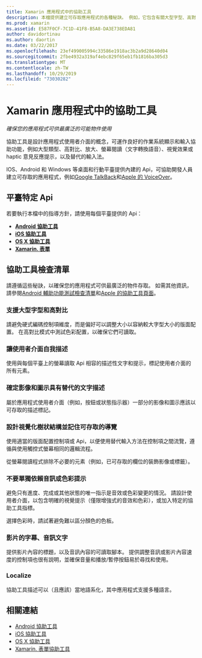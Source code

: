 ```yaml
---
title: Xamarin 應用程式中的協助工具
description: 本檔提供建立可存取應用程式的各種秘訣。 例如，它包含有關大型字型、高對比、自我描述介面等的建議。
ms.prod: xamarin
ms.assetid: E587F0CF-7C1D-41F8-B5A8-DA3E738EDA81
author: davidortinau
ms.author: daortin
ms.date: 03/22/2017
ms.openlocfilehash: 23ef499005994c33586e1918ac3b2a9d28640d04
ms.sourcegitcommit: 2fbe4932a319af4ebc829f65eb1fb1816ba305d3
ms.translationtype: MT
ms.contentlocale: zh-TW
ms.lasthandoff: 10/29/2019
ms.locfileid: "73030282"
---
```

# <a name="accessibility-in-xamarin-apps"></a>Xamarin 應用程式中的協助工具

_確保您的應用程式可供最廣泛的可能物件使用_

協助工具是設計應用程式使用者介面的概念，可運作良好的作業系統顯示和輸入協助功能，例如大型類型、高對比、放大、螢幕閱讀（文字轉換語音）、視覺效果或 haptic 意見反應提示，以及替代的輸入法。

IOS、Android 和 Windows 等桌面和行動平臺提供內建的 Api，可協助開發人員建立可存取的應用程式，例如[Google TalkBack](https://play.google.com/store/apps/details?id=com.google.android.marvin.talkback)和[Apple 的 VoiceOver](https://www.apple.com/accessibility/ios/voiceover/)。

## <a name="platform-specific-apis"></a>平臺特定 Api

若要執行本檔中的指導方針，請使用每個平臺提供的 Api：

- [**Android 協助工具**](~/android/app-fundamentals/accessibility.md)
- [**iOS 協助工具**](~/ios/app-fundamentals/accessibility.md)
- [**OS X 協助工具**](~/mac/app-fundamentals/accessibility.md)
- [**Xamarin. 表單**](~/xamarin-forms/app-fundamentals/accessibility/index.md)

<a name="checklist" />

## <a name="accessibility-checklist"></a>協助工具檢查清單

請遵循這些秘訣，以確保您的應用程式可供最廣泛的物件存取。 如需其他資訊，請參閱[Android 輔助功能測試檢查清單](https://developer.android.com/training/accessibility/testing.html)和[Apple 的協助工具頁面](https://www.apple.com/accessibility/)。

### <a name="support-large-fonts-and-high-contrast"></a>支援大型字型和高對比

請避免硬式編碼控制項維度，而是偏好可以調整大小以容納較大字型大小的版面配置。
在高對比模式中測試色彩配置，以確保它們可讀取。

### <a name="make-the-user-interface-self-describing"></a>讓使用者介面自我描述

使用與每個平臺上的螢幕讀取 Api 相容的描述性文字和提示，標記使用者介面的所有元素。

### <a name="ensure-that-images-and-icons-have-an-alternate-text-description"></a>確定影像和圖示具有替代的文字描述

屬於應用程式使用者介面（例如，按鈕或狀態指示器）一部分的影像和圖示應該以可存取的描述標記。

### <a name="design-the-visual-tree-with-accessible-navigation-in-mind"></a>設計視覺化樹狀結構並記住可存取的導覽

使用適當的版面配置控制項或 Api，以便使用替代輸入方法在控制項之間流覽，遵循與使用觸控式螢幕相同的邏輯流程。

從螢幕閱讀程式排除不必要的元素（例如，已可存取的欄位的裝飾影像或標籤）。

### <a name="dont-rely-on-audio-or-color-cues-alone"></a>不要單獨依賴音訊或色彩提示

避免只有進度、完成或其他狀態的唯一指示是音效或色彩變更的情況。 請設計使用者介面，以包含明確的視覺提示（僅限增強式的音效和色彩），或加入特定的協助工具指標。

選擇色彩時，請試著避免難以區分顏色的色板。

### <a name="captioning-for-video-text-for-audio"></a>影片的字幕、音訊文字

提供影片內容的標題，以及音訊內容的可讀取腳本。 提供調整音訊或影片內容速度的控制項也很有説明，並確保音量和播放/暫停按鈕易於尋找和使用。

### <a name="localize"></a>Localize

協助工具描述可以（且應該）當地語系化，其中應用程式支援多種語言。

## <a name="related-links"></a>相關連結

- [Android 協助工具](~/android/app-fundamentals/accessibility.md)
- [iOS 協助工具](~/ios/app-fundamentals/accessibility.md)
- [OS X 協助工具](~/mac/app-fundamentals/accessibility.md)
- [Xamarin. 表單協助工具](~/xamarin-forms/app-fundamentals/accessibility/index.md)
